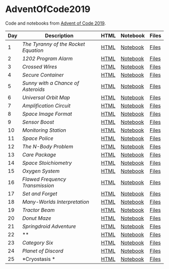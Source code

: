 # AdventOfCode2019


Code and notebooks from [Advent of Code 2019](https://adventofcode.com/2019).

| Day | Description | HTML | Notebook | Files |
| --- | --- | --- | --- | --- |
| 1 | *The Tyranny of the Rocket Equation* | [HTML](https://exitingbear.github.io/AdventOfCode2019/Day-1.nb.html) | [Notebook](<Day 1/Day1.Rmd>) | [Files](<Day 1>) |
| 2 | *1202 Program Alarm* | [HTML](https://exitingbear.github.io/AdventOfCode2019/Day-2.nb.html) | [Notebook](<Day 2/Day2.Rmd>) | [Files](<Day 2>) |
| 3 | *Crossed Wires* | [HTML](https://exitingbear.github.io/AdventOfCode2019/Day-3.nb.html) | [Notebook](<Day 3/Day3.Rmd>) | [Files](<Day 3>) |
| 4 | *Secure Container* | [HTML](https://exitingbear.github.io/AdventOfCode2019/Day-4.nb.html) | [Notebook](<Day 4/Day4.Rmd>) | [Files](<Day 4>) |
| 5 | *Sunny with a Chance of Asteroids* | [HTML](https://exitingbear.github.io/AdventOfCode2019/Day-5.nb.html) | [Notebook](<Day 5/Day5.Rmd>) | [Files](<Day 5>) |
| 6 | *Universal Orbit Map* | [HTML](https://exitingbear.github.io/AdventOfCode2019/Day-6.nb.html) | [Notebook](<Day 6/Day6.Rmd>) | [Files](<Day 6>) |
| 7 | *Amplification Circuit* | [HTML](https://exitingbear.github.io/AdventOfCode2019/Day-7.nb.html) | [Notebook](<Day 7/Day7.Rmd>) | [Files](<Day 7>) |
| 8 | *Space Image Format* | [HTML](https://exitingbear.github.io/AdventOfCode2019/Day-8.nb.html) | [Notebook](<Day 8/Day8.Rmd>) | [Files](<Day 8>) |
| 9 | *Sensor Boost* | [HTML](https://exitingbear.github.io/AdventOfCode2019/Day-9.nb.html) | [Notebook](<Day 9/Day9.Rmd>) | [Files](<Day 9>) |
| 10 | *Monitoring Station* | [HTML](https://exitingbear.github.io/AdventOfCode2019/Day-10.nb.html) | [Notebook](<Day 10/Day10.Rmd>) | [Files](<Day 10>) |
| 11 | *Space Police* | [HTML](https://exitingbear.github.io/AdventOfCode2019/Day-11.nb.html) | [Notebook](<Day 11/Day11.Rmd>) | [Files](<Day 11>) |
| 12 | *The N-Body Problem* | [HTML](https://exitingbear.github.io/AdventOfCode2019/Day-12.nb.html) | [Notebook](<Day 12/Day12.Rmd>) | [Files](<Day 12>) |
| 13 | *Care Package* | [HTML](https://exitingbear.github.io/AdventOfCode2019/Day-13.nb.html) | [Notebook](<Day 13/Day13.Rmd>) | [Files](<Day 13>) |
| 14 | *Space Stoichiometry* | [HTML](https://exitingbear.github.io/AdventOfCode2019/Day-14.nb.html) | [Notebook](<Day 14/Day14.Rmd>) | [Files](<Day 14>) |
| 15 | *Oxygen System* | [HTML](https://exitingbear.github.io/AdventOfCode2019/Day-15.nb.html) | [Notebook](<Day 15/Day15.Rmd>) | [Files](<Day 15>) |
| 16 | *Flawed Frequency Transmission* | [HTML](https://exitingbear.github.io/AdventOfCode2019/Day-16.nb.html) | [Notebook](<Day 16/Day16.Rmd>) | [Files](<Day 16>) |
| 17 | *Set and Forget* | [HTML](https://exitingbear.github.io/AdventOfCode2019/Day-17.nb.html) | [Notebook](<Day 17/Day17.Rmd>) | [Files](<Day 17>) |
| 18 | *Many-Worlds Interpretation*  | [HTML](https://exitingbear.github.io/AdventOfCode2019/Day-18.nb.html) | [Notebook](<Day 18/Day18.Rmd>) | [Files](<Day 18>) |
| 19 | *Tractor Beam* | [HTML](https://exitingbear.github.io/AdventOfCode2019/Day-19.nb.html) | [Notebook](<Day 19/Day19.Rmd>) | [Files](<Day 19>) |
| 20 | *Donut Maze*  | [HTML](https://exitingbear.github.io/AdventOfCode2019/Day-20.nb.html) | [Notebook](<Day 20/Day20.Rmd>) | [Files](<Day 20>) |
| 21 | *Springdroid Adventure* | [HTML](https://exitingbear.github.io/AdventOfCode2019/Day-21.nb.html) | [Notebook](<Day 21/Day21.Rmd>) | [Files](<Day 21>) |
| 22 | ** | [HTML](https://exitingbear.github.io/AdventOfCode2019/Day-22.nb.html) | [Notebook](<Day 22/Day22.Rmd>) | [Files](<Day 22>) |
| 23 | *Category Six* | [HTML](https://exitingbear.github.io/AdventOfCode2019/Day-23.nb.html) | [Notebook](<Day 23/Day23.Rmd>) | [Files](<Day 23>) |
| 24 | *Planet of Discord* | [HTML](https://exitingbear.github.io/AdventOfCode2019/Day-24.nb.html) | [Notebook](<Day 24/Day24.Rmd>) | [Files](<Day 24>) |
| 25 | *Cryostasis * | [HTML](https://exitingbear.github.io/AdventOfCode2019/Day-25.nb.html) | [Notebook](<Day 25/Day25.Rmd>) | [Files](<Day 25>) |
